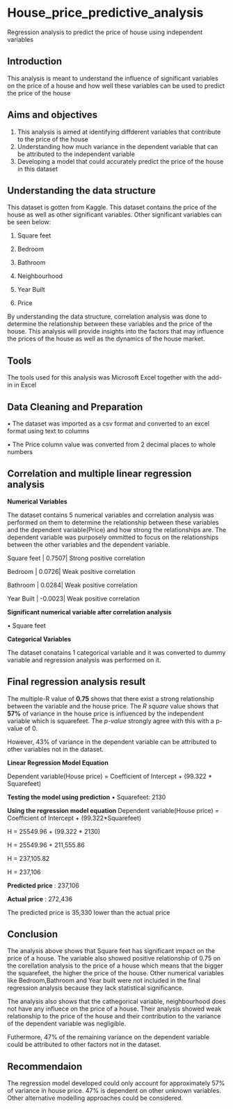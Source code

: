 # House_price_predictive_analysis
Regression analysis to predict the price of house using independent variables


## Introduction
This analysis is meant to understand the influence of significant variables on the price of a house and how well these variables can be used to predict the price of the house


## Aims and objectives
1. This analysis is aimed at identifying diffderent variables that contribute to the price of the house
2. Understanding how much variance in the  dependent variable that can be attributed to the independent variable
3. Developing a model that could accurately predict the price of the house in this dataset


## Understanding the data structure
This dataset is gotten from Kaggle. This dataset contains the price of the house as well as other significant variables. Other significant variables can be seen below:

1. Square feet

2. Bedroom

3. Bathroom

4. Neighbourhood

5. Year Built

6. Price

By understanding the data structure, correlation analysis was done to determine the relationship between these variables and the price of the house. This analysis will provide insights into the factors that may influence the prices of the house as well as the dynamics of the house market.

## Tools
The tools used for this analysis was Microsoft Excel together with the add-in in Excel

## Data Cleaning and Preparation
•	The dataset was imported as a csv format and converted to an excel format using text to columns 

•	The Price column value was converted from 2 decimal places to whole numbers

## Correlation and multiple linear regression analysis

**Numerical Variables**

The dataset contains 5 numerical variables and correlation analysis was performed on them to determine the relationship between these variables and the dependent variable(Price) and how strong the relationships are. The dependent variable was purposely ommitted to focus on the relationships between the other variables and the dependent variable.


Square feet	| 0.7507| 	Strong positive correlation

Bedroom	| 0.0726| 	Weak positive correlation

Bathroom	| 0.0284| 	Weak positive correlation

Year Built	| -0.0023| 	Weak positive correlation

**Significant numerical variable after correlation analysis**

• Square feet

**Categorical Variables**

The dataset conatains 1 categorical variable and it was converted to dummy variable and regression analysis was performed on it.


## Final regression analysis result
The multiple-R value of **0.75** shows that there exist a strong relationship between the variable and the house price. The *R square* value shows that **57%** of variance in the house price is influenced by the independent variable which is squarefeet. The *p-value* strongly agree with this with a p-value of 0. 

However, 43% of variance in the dependent variable can be attributed to other variables not in the dataset.

**Linear Regression Model Equation**

Dependent variable(House price) = Coefficient of Intercept + (99.322 * Squarefeet) 

**Testing the model using prediction**
• Squarefeet: 2130

**Using the regression model equation**
Dependent variable(House price) = Coefficient of Intercept + (99.322*Squarefeet) 

H = 25549.96 + (99.322 * 2130) 

H = 25549.96 + 211,555.86

H = 237,105.82

H = 237,106

**Predicted price** : 237,106

**Actual price** : 272,436

The predicted price is 35,330 lower than the actual price


## Conclusion
The analysis above shows that Square feet has significant impact on the price of a house. The variable also showed positive relationship of 0.75 on the corellation analysis to the price of a house which means that the bigger the squarefeet, the higher the price of the house. Other numerical variables like Bedroom,Bathroom and Year built were not included in the final regression analysis because they lack statistical significance.

The analysis also shows that the cathegorical variable, neighbourhood does not have any influece on the price of a house. Their analysis showed weak relationship to the price of the house and their contribution to the variance of the dependent variable was negligible.

Futhermore, 47% of the remaining variance on the dependent variable could be attributed to other factors not in the dataset.


## Recommendaion
The regression model developed could only account for approximately 57% of variance in house price. 47% is dependent on other unknown variables. Other alternative modelling approaches could be considered.









